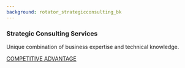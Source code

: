 ```yaml
---
background: rotator_strategicconsulting_bk
---
```


### Strategic Consulting Services

Unique combination of business expertise and technical knowledge.

<div class="action"><a href='/solutions/strategic-consulting-services.html' class="btn btn-lg btn-primary">COMPETITIVE ADVANTAGE</a></div>